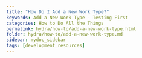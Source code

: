 ```yaml
---
title: "How Do I Add a New Work Type?"
keywords: Add a New Work Type - Testing First
categories: How to Do All the Things
permalink: hydra/how-to/add-a-new-work-type.html
folder: hydra/how-to/add-a-new-work-type.md
sidebar: mydoc_sidebar
tags: [development_resources]
---
```

